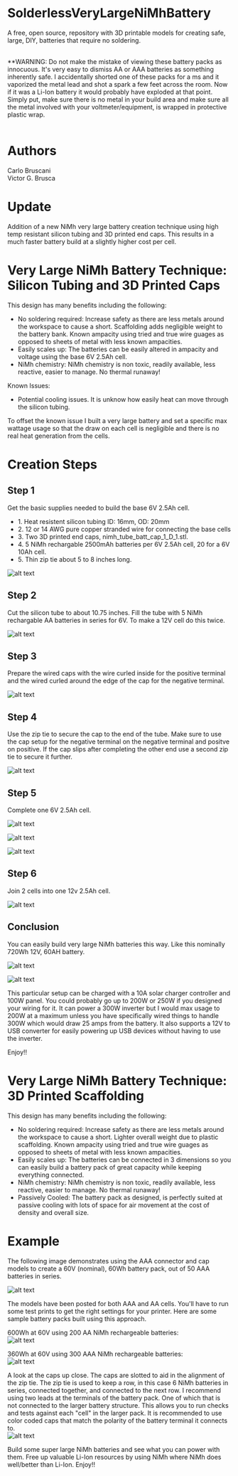 # SolderlessVeryLargeNiMhBattery
A free, open source, repository with 3D printable models for creating safe, large, DIY, batteries that require no soldering.
<br>
<br>

**WARNING: Do not make the mistake of viewing these battery packs as innocuous. It's very easy to dismiss AA or AAA batteries as something inherently safe. I accidentally shorted one of these
packs for a ms and it vaporized the metal lead and shot a spark a few feet across the room. Now if it was a Li-Ion battery it would probably have exploded at that point. Simply put, make sure there is no metal
in your build area and make sure all the metal involved with your voltmeter/equipment, is wrapped in protective plastic wrap.
<br>
<br>

# Authors
Carlo Bruscani
<br>
Victor G. Brusca
<br>

# Update
Addition of a new NiMh very large battery creation technique using high temp resistant silicon tubing and 3D printed end caps. This results in a much faster battery build at a slightly higher cost per cell.

# Very Large NiMh Battery Technique: Silicon Tubing and 3D Printed Caps
This design has many benefits including the following:<br>
<ul>
  <li>No soldering required: Increase safety as there are less metals around the workspace to cause a short. Scaffolding adds negligible weight to the battery bank. Known ampacity using tried and true wire guages as opposed to sheets of metal with less known ampacities.</li>
  <li>Easily scales up: The batteries can be easily altered in ampacity and voltage using the base 6V 2.5Ah cell.</li>
  <li>NiMh chemistry: NiMh chemistry is non toxic, readily available, less reactive, easier to manage. No thermal runaway!</li>
</ul>

Known Issues:<br>
<ul>
  <li>
  Potential cooling issues. It is unknow how easily heat can move through the silicon tubing.
  </li>
</ul>

To offset the known issue I built a very large battery and set a specific max wattage usage so that the draw on each cell is negligible and there is no real heat generation from the cells.

# Creation Steps

## Step 1
Get the basic supplies needed to build the base 6V 2.5Ah cell.
<br>

<ul>
  <li>1. Heat resistent silicon tubing ID: 16mm, OD: 20mm</li>
  <li>2. 12 or 14 AWG pure copper stranded wire for connecting the base cells</li>
  <li>3. Two 3D printed end caps, nimh_tube_batt_cap_1_D_1.stl.</li>
  <li>4. 5 NiMh rechargable 2500mAh batteries per 6V 2.5Ah cell, 20 for a 6V 10Ah cell.</li>
  <li>5. Thin zip tie about 5 to 8 inches long.</li>
</ul>

![alt text](https://github.com/vbrusca/SolderlessVeryLargeNiMhBattery/blob/main/images/nimh_tube_batt/pic1_basic_supplies.jpg?raw=true)
<br>

## Step 2
Cut the silicon tube to about 10.75 inches. Fill the tube with 5 NiMh rechargable AA batteries in series for 6V. To make a 12V cell do this twice.

![alt text](https://github.com/vbrusca/SolderlessVeryLargeNiMhBattery/blob/main/images/nimh_tube_batt/pic2_silicon_tube_16mmID_20mmOD_10_nimh_batt.jpg?raw=true)
<br>

## Step 3
Prepare the wired caps with the wire curled inside for the positive terminal and the wired curled around the edge of the cap for the negative terminal.
<br>

![alt text](https://github.com/vbrusca/SolderlessVeryLargeNiMhBattery/blob/main/images/nimh_tube_batt/pic3_wired_caps_for_joining_cells.jpg?raw=true)
<br>

## Step 4
Use the zip tie to secure the cap to the end of the tube. Make sure to use the cap setup for the negative terminal on the negative terminal and positve on positive. If the cap slips after completing the other end use a second zip tie to secure it further.
<br>

![alt text](https://github.com/vbrusca/SolderlessVeryLargeNiMhBattery/blob/main/images/nimh_tube_batt/pic4_use_of_zip_ties.jpg?raw=true)
<br>

## Step 5
Complete one 6V 2.5Ah cell.
<br>

![alt text](https://github.com/vbrusca/SolderlessVeryLargeNiMhBattery/blob/main/images/nimh_tube_batt/pic5_one_complete_cell.jpg?raw=true)
<br>

![alt text](https://github.com/vbrusca/SolderlessVeryLargeNiMhBattery/blob/main/images/nimh_tube_batt/pic6_close_up_of_end.jpg?raw=true)
<br>

![alt text](https://github.com/vbrusca/SolderlessVeryLargeNiMhBattery/blob/main/images/nimh_tube_batt/pic7_voltage_of_one_cell.jpg?raw=true)
<br>

## Step 6
Join 2 cells into one 12v 2.5Ah cell.
<br>

![alt text](https://github.com/vbrusca/SolderlessVeryLargeNiMhBattery/blob/main/images/nimh_tube_batt/pic8_voltage_after_joining.jpg?raw=true)
<br>

## Conclusion
You can easily build very large NiMh batteries this way. Like this nominally 720Wh 12V, 60AH battery.
<br>

![alt text](https://github.com/vbrusca/SolderlessVeryLargeNiMhBattery/blob/main/images/nimh_tube_batt/pic9_720WH_nominal_with_300W_inverter_and_solar_charger.jpg?raw=true)
<br>

![alt text](https://github.com/vbrusca/SolderlessVeryLargeNiMhBattery/blob/main/images/nimh_tube_batt/pic10_case_with_voltage_display.jpg?raw=true)
<br>

This particular setup can be charged with a 10A solar charger controller and 100W panel. You could probably go up to 200W or 250W if you designed your wiring for it. It can power a 300W inverter but I would max usage to 200W at a maximum unless you have specifically wired things to handle 300W which would draw 25 amps from the battery. It also supports a 12V to USB converter for easily powering up USB devices without having to use the inverter.
<br>

Enjoy!!


# Very Large NiMh Battery Technique: 3D Printed Scaffolding
This design has many benefits including the following:<br>
<ul>
  <li>No soldering required: Increase safety as there are less metals around the workspace to cause a short. Lighter overall weight due to plastic scaffolding. Known ampacity using tried and true wire guages as opposed to sheets of metal with less known ampacities.</li>
  <li>Easily scales up: The batteries can be connected in 3 dimensions so you can easily build a battery pack of great capacity while keeping everything connected.</li>
  <li>NiMh chemistry: NiMh chemistry is non toxic, readily available, less reactive, easier to manage. No thermal runaway!</li>
  <li>Passively Cooled: The battery pack as designed, is perfectly suited at passive cooling with lots of space for air movement at the cost of density and overall size.</li>
</ul>

# Example
The following image demonstrates using the AAA connector and cap models to create a 60V (nominal), 60Wh battery pack, out of 50 AAA batteries in series.
<br>

![alt text](https://github.com/vbrusca/SolderlessVeryLargeNiMhBattery/blob/main/images/large_aaa_nimh_batt_sm.jpg?raw=true)
<br>

The models have been posted for both AAA and AA cells. You'll have to run some test prints to get the right settings for your printer.
Here are some sample battery packs built using this approach.
<br>

600Wh at 60V using 200 AA NiMh rechargeable batteries:
<br>
![alt text](https://github.com/vbrusca/SolderlessVeryLargeNiMhBattery/blob/main/images/nimh_aa_600Wh_at_60V.jpg?raw=true)
<br>

360Wh at 60V using 300 AAA NiMh rechargeable batteries:
<br>
![alt text](https://github.com/vbrusca/SolderlessVeryLargeNiMhBattery/blob/main/images/nimh_aaa_360Wh_at_60V.jpg?raw=true)
<br>

A look at the caps up close. The caps are slotted to aid in the alignment of the zip tie. The zip tie is used to keep a row, in this case 6 NiMh batteries in series, connected together,
and connected to the next row. I recommend using two leads at the terminals of the battery pack. One of which that is not connected to the larger battery structure. This allows you to run checks and tests against each "cell" in the larger pack. It is recommended to use color coded caps that match the polarity of the battery terminal it connects to.
<br>
![alt text](https://github.com/vbrusca/SolderlessVeryLargeNiMhBattery/blob/main/images/nimh_caps_up_close.jpg?raw=true)
<br>

Build some super large NiMh batteries and see what you can power with them. Free up valuable Li-Ion resources by using NiMh where NiMh does well/better than Li-Ion.
Enjoy!!
